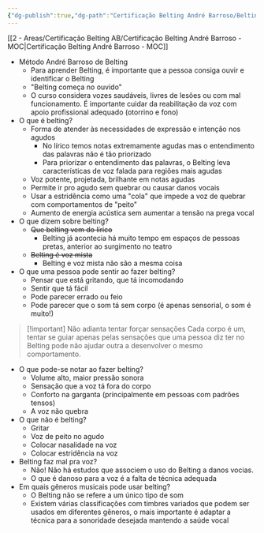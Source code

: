```yaml
---
{"dg-publish":true,"dg-path":"Certificação Belting André Barroso/Belting começa no ouvido.md","permalink":"/certificacao-belting-andre-barroso/belting-comeca-no-ouvido/","created":"2025-07-05T18:29:22.697-03:00","updated":"2025-07-05T18:59:56.227-03:00"}
---
```


[[2 - Areas/Certificação Belting AB/Certificação Belting André Barroso - MOC\|Certificação Belting André Barroso - MOC]]
- Método André Barroso de Belting
    - Para aprender Belting, é importante que a pessoa consiga ouvir e identificar o Belting
    - "Belting começa no ouvido"
    - O curso considera vozes saudáveis, livres de lesões ou com mal funcionamento. É importante cuidar da reabilitação da voz com apoio profissional adequado (otorrino e fono)
- O que é belting?
    - Forma de atender às necessidades de expressão e intenção nos agudos
        - No lírico temos notas extremamente agudas mas o entendimento das palavras não é tão priorizado
        - Para priorizar o entendimento das palavras, o Belting leva características de voz falada para regiões mais agudas
    - Voz potente, projetada, brilhante em notas agudas
    - Permite ir pro agudo sem quebrar ou causar danos vocais
    - Usar a estridência como uma "cola" que impede a voz de quebrar com comportamentos de "peito"
    - Aumento de energia acústica sem aumentar a tensão na prega vocal
- O que dizem sobre belting?
    - ~~Que belting vem do lírico~~
        - Belting já acontecia há muito tempo em espaços de pessoas pretas, anterior ao surgimento no teatro
    - ~~Belting é voz mista~~ 
        - Belting e voz mista não são a mesma coisa
- O que uma pessoa pode sentir ao fazer belting?
    - Pensar que está gritando, que tá incomodando
    - Sentir que tá fácil
    - Pode parecer errado ou feio
    - Pode parecer que o som tá sem corpo (é apenas sensorial, o som é muito!)
> [!important] Não adianta tentar forçar sensações
> Cada corpo é um, tentar se guiar apenas pelas sensações que uma pessoa diz ter no Belting pode não ajudar outra a desenvolver o mesmo comportamento.
- O que pode-se notar ao fazer belting?
    - Volume alto, maior pressão sonora
    - Sensação que a voz tá fora do corpo
    - Conforto na garganta (principalmente em pessoas com padrões tensos)
    - A voz não quebra
- O que não é belting?
    - Gritar
    - Voz de peito no agudo
    - Colocar nasalidade na voz
    - Colocar estridência na voz
- Belting faz mal pra voz?
    - Não! Não há estudos que associem o uso do Belting a danos vocias.
    - O que é danoso para a voz é a falta de técnica adequada
- Em quais gêneros musicais pode usar belting?
    - O Belting não se refere a um único tipo de som
    - Existem várias classificações com timbres variados que podem ser usados em diferentes gêneros, o mais importante é adaptar a técnica para a sonoridade desejada mantendo a saúde vocal